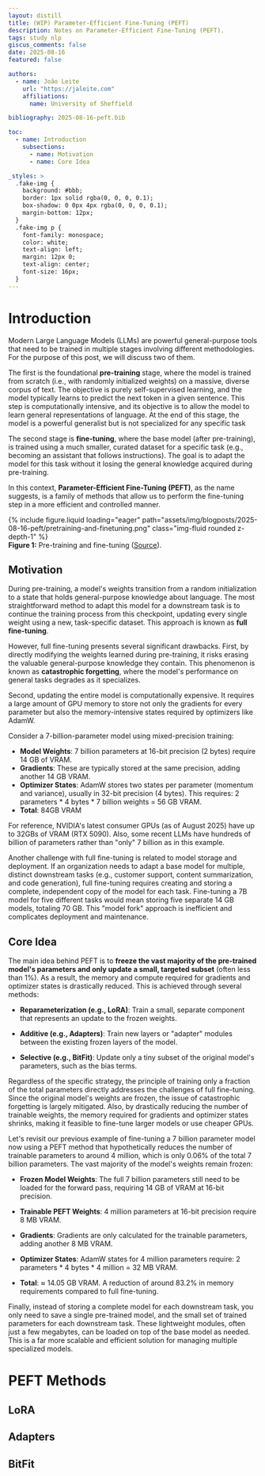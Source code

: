 ```yaml
---
layout: distill
title: (WIP) Parameter-Efficient Fine-Tuning (PEFT)
description: Notes on Parameter-Efficient Fine-Tuning (PEFT).
tags: study nlp
giscus_comments: false
date: 2025-08-16
featured: false

authors:
  - name: João Leite
    url: "https://jaleite.com"
    affiliations:
      name: University of Sheffield

bibliography: 2025-08-16-peft.bib

toc:
  - name: Introduction
    subsections:
      - name: Motivation
      - name: Core Idea

_styles: >
  .fake-img {
    background: #bbb;
    border: 1px solid rgba(0, 0, 0, 0.1);
    box-shadow: 0 0px 4px rgba(0, 0, 0, 0.1);
    margin-bottom: 12px;
  }
  .fake-img p {
    font-family: monospace;
    color: white;
    text-align: left;
    margin: 12px 0;
    text-align: center;
    font-size: 16px;
  }
---
```


# Introduction

Modern Large Language Models (LLMs) are powerful general-purpose tools that need to be trained in multiple stages involving different methodologies. For the purpose of this post, we will discuss two of them.

The first is the foundational **pre-training** stage, where the model is trained from scratch (i.e., with randomly initialized weights) on a massive, diverse corpus of text. The objective is purely self-supervised learning, and the model typically learns to predict the next token in a given sentence. This step is computationally intensive, and its objective is to allow the model to learn general representations of language. At the end of this stage, the model is a powerful generalist but is not specialized for any specific task

The second stage is **fine-tuning**, where the base model (after pre-training), is trained using a much smaller, curated dataset for a specific task (e.g., becoming an assistant that follows instructions). The goal is to adapt the model for this task without it losing the general knowledge acquired during pre-training. 

In this context, **Parameter-Efficient Fine-Tuning (PEFT)**, as the name suggests, is a family of methods that allow us to perform the fine-tuning step in a more efficient and controlled manner.


<div class="row mt-3">
    <div class="col-sm mt-3 mt-md-0">
        {% include figure.liquid loading="eager" path="assets/img/blogposts/2025-08-16-peft/pretraining-and-finetuning.png" class="img-fluid rounded z-depth-1" %}
    </div>
</div>
<div class="caption">
    <b>Figure 1:</b> Pre-training and fine-tuning
    (<a href="https://medium.com/@eordaxd/fine-tuning-vs-pre-training-651d05186faf">Source</a>).
</div>

## Motivation

During pre-training, a model's weights transition from a random initialization to a state that holds general-purpose knowledge about language. The most straightforward method to adapt this model for a downstream task is to continue the training process from this checkpoint, updating every single weight using a new, task-specific dataset. This approach is known as **full fine-tuning**.

However, full fine-tuning presents several significant drawbacks. First, by directly modifying the weights learned during pre-training, it risks erasing the valuable general-purpose knowledge they contain. This phenomenon is known as **catastrophic forgetting**, where the model's performance on general tasks degrades as it specializes.

Second, updating the entire model is computationally expensive. It requires a large amount of GPU memory to store not only the gradients for every parameter but also the memory-intensive states required by optimizers like AdamW.

Consider a 7-billion-parameter model using mixed-precision training:
* **Model Weights**: 7 billion parameters at 16-bit precision (2 bytes) require 14 GB of VRAM.
* **Gradients**: These are typically stored at the same precision, adding another 14 GB VRAM.
* **Optimizer States**: AdamW stores two states per parameter (momentum and variance), usually in 32-bit precision (4 bytes). This requires: 2 parameters * 4 bytes * 7 billion weights = 56 GB VRAM.
* **Total**: 84GB VRAM

For reference, NVIDIA's latest consumer GPUs (as of August 2025) have up to 32GBs of VRAM (RTX 5090). Also, some recent LLMs have hundreds of billion of parameters rather than "only" 7 billion as in this example.

Another challenge with full fine-tuning is related to model storage and deployment. If an organization needs to adapt a base model for multiple, distinct downstream tasks (e.g., customer support, content summarization, and code generation), full fine-tuning requires creating and storing a complete, independent copy of the model for each task. Fine-tuning a 7B model for five different tasks would mean storing five separate 14 GB models, totaling 70 GB. This "model fork" approach is inefficient and complicates deployment and maintenance.

## Core Idea

The main idea behind PEFT is to **freeze the vast majority of the pre-trained model's parameters and only update a small, targeted subset** (often less than 1%). As a result, the memory and compute required for gradients and optimizer states is drastically reduced. This is achieved through several methods:

* **Reparameterization (e.g., LoRA)**: Train a small, separate component that represents an update to the frozen weights.

* **Additive (e.g., Adapters)**: Train new layers or "adapter" modules between the existing frozen layers of the model.

* **Selective (e.g., BitFit)**: Update only a tiny subset of the original model's parameters, such as the bias terms.


Regardless of the specific strategy, the principle of training only a fraction of the total parameters directly addresses the challenges of full fine-tuning. Since the original model's weights are frozen, the issue of catastrophic forgetting is largely mitigated. Also, by drastically reducing the number of trainable weights, the memory required for gradients and optimizer states shrinks, making it feasible to fine-tune larger models or use cheaper GPUs.

Let's revisit our previous example of fine-tuning a 7 billion parameter model now using a PEFT method that hypothetically reduces the number of trainable parameters to around 4 million, which is only 0.06% of the total 7 billion parameters. The vast majority of the model's weights remain frozen:

* **Frozen Model Weights**: The full 7 billion parameters still need to be loaded for the forward pass, requiring 14 GB of VRAM at 16-bit precision.

* **Trainable PEFT Weights**: 4 million parameters at 16-bit precision require 8 MB VRAM.

* **Gradients**: Gradients are only calculated for the trainable parameters, adding another 8 MB VRAM.

* **Optimizer States**: AdamW states for 4 million parameters require: 2 parameters * 4 bytes * 4 million = 32 MB VRAM.

* **Total**: $\approx$ 14.05 GB VRAM. A reduction of around 83.2% in memory requirements compared to full fine-tuning.


Finally, instead of storing a complete model for each downstream task, you only need to save a single pre-trained model, and the small set of trained parameters for each downstream task. These lightweight modules, often just a few megabytes, can be loaded on top of the base model as needed. This is a far more scalable and efficient solution for managing multiple specialized models.

# PEFT Methods

## LoRA

## Adapters

## BitFit